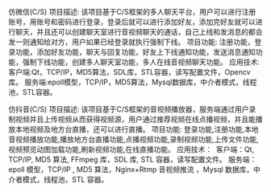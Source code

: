 仿微信(C/S)
项目描述:
该项目基于C/S框架的多人聊天平台，用户可以进行注册账号，用账号和密码进行登录，登录后就可以进行添加好友，添加完好友就可以进行聊天，并且还可以创建聊天室进行音视频聊天的通话，自己上线和发消息的都会发一则通知给对方，用户如果已经登录就执行强制下线。
项目功能:
注册功能，登录功能，添加好友功能，聊天与回复功能，好友上下线通知功能，发送消息通知功能，强制下线功能，创建多人聊天室功能，多人在线音视频聊天功能。
应用技术:
客户端:Qt，TCP/IP，MD5算法，SDL库，STL容器，读写配置文件，Opencv库。
服务端:epoll模型，TCP/IP，MD5算法，Mysql数据库，中介者模式，线程池，STL容器。

仿抖音(C/S)
项目描述:
该项目基于C/S框架的音视频播放器，服务端通过用户录制视频并且上传视频从而获得视频源，用户通过推荐视频在线点播视频，并且能播放本地视频及地方台直播，还可以进行直播。
项目功能:
登录功能,注册功能,本地音视频播放功能,播放地方台直播功能,点播视频功能,录制视频功能,上传文件功能,视频预览动图加载功能,刷新视频功能,在线直播功能。
应用技术： 
客户端：Qt, TCP/IP, MD5 算法, FFmpeg 库，SDL 库, STL 容器，读写配置文件。 
服务端：epoll 模型，TCP/IP , MD5 算法，Nginx+Rtmp 音视频推流 ，Mysql 数据库，中介者模式，线程池，STL 容器。
